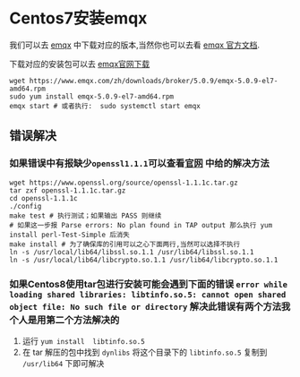 # Centos7安装emqx

我们可以去  [emqx](https://www.emqx.com/zh/try?product=broker) 中下载对应的版本,当然你也可以去看 [emqx 官方文档](https://www.emqx.io/docs/zh/v5.0/).

下载对应的安装包可以去 [emqx官网下载](https://www.emqx.com/zh/downloads-and-install?product=broker&version=5.0.9&os=Centos7&oslabel=CentOS%207)

```shell
wget https://www.emqx.com/zh/downloads/broker/5.0.9/emqx-5.0.9-el7-amd64.rpm
sudo yum install emqx-5.0.9-el7-amd64.rpm
emqx start # 或者执行:  sudo systemctl start emqx
```

## 错误解决

### 如果错误中有报缺少`openssl1.1.1`可以查看[官网](https://www.emqx.io/docs/zh/v4.3/faq/error.html#openssl-%E7%89%88%E6%9C%AC%E4%B8%8D%E6%AD%A3%E7%A1%AE) 中给的解决方法

```shell
wget https://www.openssl.org/source/openssl-1.1.1c.tar.gz
tar zxf openssl-1.1.1c.tar.gz
cd openssl-1.1.1c
./config
make test # 执行测试；如果输出 PASS 则继续
# 如果这一步报 Parse errors: No plan found in TAP output 那么执行 yum install perl-Test-Simple 后消失
make install # 为了确保库的引用可以之心下面两行,当然可以选择不执行
ln -s /usr/local/lib64/libssl.so.1.1 /usr/lib64/libssl.so.1.1
ln -s /usr/local/lib64/libcrypto.so.1.1 /usr/lib64/libcrypto.so.1.1
```

### 如果Centos8使用tar包进行安装可能会遇到下面的错误 `error while loading shared libraries: libtinfo.so.5: cannot open shared object file: No such file or directory` 解决此错误有两个方法我个人是用第二个方法解决的

1. 运行 `yum install  libtinfo.so.5`
2. 在 tar 解压的包中找到 `dynlibs` 将这个目录下的 `libtinfo.so.5` 复制到 `/usr/lib64` 下即可解决
